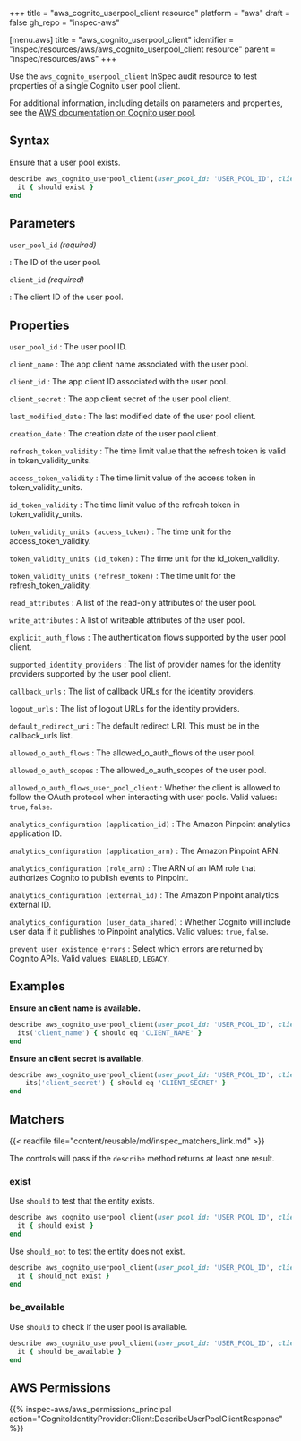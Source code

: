 +++
title = "aws_cognito_userpool_client resource"
platform = "aws"
draft = false
gh_repo = "inspec-aws"

[menu.aws]
title = "aws_cognito_userpool_client"
identifier = "inspec/resources/aws/aws_cognito_userpool_client resource"
parent = "inspec/resources/aws"
+++

Use the `aws_cognito_userpool_client` InSpec audit resource to test properties of a single Cognito user pool client.

For additional information, including details on parameters and properties, see the [AWS documentation on Cognito user pool](https://docs.aws.amazon.com/AWSCloudFormation/latest/UserGuide/aws-resource-cognito-userpoolclient.html).

## Syntax

Ensure that a user pool exists.

```ruby
describe aws_cognito_userpool_client(user_pool_id: 'USER_POOL_ID', client_id: 'CLIENT_ID') do
  it { should exist }
end
```

## Parameters

`user_pool_id` _(required)_

: The ID of the user pool.

`client_id` _(required)_

: The client ID of the user pool.

## Properties

`user_pool_id`
: The user pool ID.

`client_name`
: The app client name associated with the user pool.

`client_id`
: The app client ID associated with the user pool.

`client_secret`
: The app client secret of the user pool client.

`last_modified_date`
: The last modified date of the user pool client.

`creation_date`
: The creation date of the user pool client.

`refresh_token_validity`
: The time limit value that the refresh token is valid in token_validity_units.

`access_token_validity`
: The time limit value of the access token in token_validity_units.

`id_token_validity`
: The time limit value of the refresh token in token_validity_units.

`token_validity_units (access_token)`
: The time unit for the access_token_validity.

`token_validity_units (id_token)`
: The time unit for the id_token_validity.

`token_validity_units (refresh_token)`
: The time unit for the refresh_token_validity.

`read_attributes`
: A list of the read-only attributes of the user pool.

`write_attributes`
: A list of writeable attributes of the user pool.

`explicit_auth_flows`
: The authentication flows supported by the user pool client.

`supported_identity_providers`
: The list of provider names for the identity providers supported by the user pool client.

`callback_urls`
: The list of callback URLs for the identity providers.

`logout_urls`
: The list of logout URLs for the identity providers.

`default_redirect_uri`
: The default redirect URI. This must be in the callback_urls list.

`allowed_o_auth_flows`
: The allowed_o_auth_flows of the user pool.

`allowed_o_auth_scopes`
: The allowed_o_auth_scopes of the user pool.

`allowed_o_auth_flows_user_pool_client`
: Whether the client is allowed to follow the OAuth protocol when interacting with user pools. Valid values: `true`, `false`.

`analytics_configuration (application_id)`
: The Amazon Pinpoint analytics application ID.

`analytics_configuration (application_arn)`
: The Amazon Pinpoint ARN.

`analytics_configuration (role_arn)`
: The ARN of an IAM role that authorizes Cognito to publish events to Pinpoint.

`analytics_configuration (external_id)`
: The Amazon Pinpoint analytics external ID.

`analytics_configuration (user_data_shared)`
: Whether Cognito will include user data if it publishes to Pinpoint analytics. Valid values: `true`, `false`.

`prevent_user_existence_errors`
: Select which errors are returned by Cognito APIs. Valid values: `ENABLED`, `LEGACY`.

## Examples

**Ensure an client name is available.**

```ruby
describe aws_cognito_userpool_client(user_pool_id: 'USER_POOL_ID', client_id: 'CLIENT_ID') do
  its('client_name') { should eq 'CLIENT_NAME' }
end
```

**Ensure an client secret is available.**

```ruby
describe aws_cognito_userpool_client(user_pool_id: 'USER_POOL_ID', client_id: 'CLIENT_ID') do
    its('client_secret') { should eq 'CLIENT_SECRET' }
end
```

## Matchers

{{< readfile file="content/reusable/md/inspec_matchers_link.md" >}}

The controls will pass if the `describe` method returns at least one result.

### exist

Use `should` to test that the entity exists.

```ruby
describe aws_cognito_userpool_client(user_pool_id: 'USER_POOL_ID', client_id: 'CLIENT_ID') do
  it { should exist }
end
```

Use `should_not` to test the entity does not exist.

```ruby
describe aws_cognito_userpool_client(user_pool_id: 'USER_POOL_ID', client_id: 'CLIENT_ID') do
  it { should_not exist }
end
```

### be_available

Use `should` to check if the user pool is available.

```ruby
describe aws_cognito_userpool_client(user_pool_id: 'USER_POOL_ID', client_id: 'CLIENT_ID') do
  it { should be_available }
end
```

## AWS Permissions

{{% inspec-aws/aws_permissions_principal action="CognitoIdentityProvider:Client:DescribeUserPoolClientResponse" %}}
